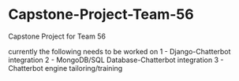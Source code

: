 # Capstone-Project-Team-56

Capstone Project for Team 56

currently the following needs to be worked on
1 - Django-Chatterbot integration
2 - MongoDB/SQL Database-Chatterbot integration
3 - Chatterbot engine tailoring/training
